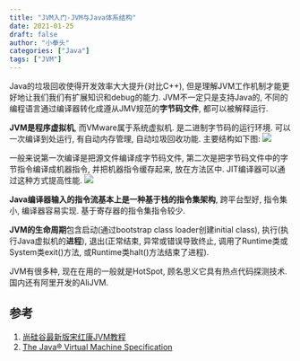 ```yaml
---
title: "JVM入门-JVM与Java体系结构"
date: 2021-01-25
draft: false
author: "小拳头"
categories: ["Java"]
tags: ["JVM"]
---
```


Java的垃圾回收使得开发效率大大提升(对比C++), 但是理解JVM工作机制才能更好地让我们我们有扩展知识和debug的能力. JVM不一定只是支持Java的, 不同的编程语言通过编译器转化成遵从JMV规范的**字节码文件**, 都可以被解释运行.

**JVM是程序虚拟机**, 而VMware属于系统虚拟机. 是二进制字节码的运行环境. 可以一次编译到处运行, 有自动内存管理, 自动垃圾回收功能. 主要结构如下图:
![](/30_1.png)

一般来说第一次编译是把源文件编译成字节码文件, 第二次是把字节码文件中的字节指令编译成机器指令, 并把机器指令缓存起来, 放在方法区中. JIT编译器可以通过这种方式提高性能.
![](/30_2.png)

**Java编译器输入的指令流基本上是一种基于栈的指令集架构**, 跨平台型好, 指令集小, 编译器容易实现. 基于寄存器的指令集指令较少.

**JVM的生命周期**包含启动(通过bootstrap class loader创建initial class), 执行(执行Java虚拟机的**进程**), 退出(正常结束, 异常或错误导致终止, 调用了Runtime类或System类exit()方法, 或Runtime类halt()方法结束了进程).

JVM有很多种, 现在在用的一般就是HotSpot, 顾名思义它具有热点代码探测技术. 国内还有阿里开发的AliJVM.

## 参考
1. [尚硅谷最新版宋红康JVM教程](https://www.bilibili.com/video/BV1PJ411n7xZ?p=1)
2. [The Java® Virtual Machine Specification](https://docs.oracle.com/javase/specs/jvms/se8/html/index.html)